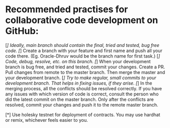 # Recommended practises for collaborative code development on GitHub:

[*] Ideally, main branch should contain the final, tried and tested, bug free code.
[*] Create a branch with your feature and first name and push all your code there. (Eg. Oracle-Dhruv would be the branch name for first task.)
[*] Code, debug, resolve, etc. on this branch.
[*] When your development branch is bug free, and tried and tested, commit your changes. Create a PR. Pull changes from remote to the master branch. Then merge the master and your development branch.
[*] Try to make regular, small commits to your development branch. That helps in fixing issues, if they arise.
[*] In the merging process, all the conflicts should be resolved correctly. If you have any issues with which version of code is correct, consult the person who did the latest commit on the master branch. Only after the conflicts are resolved, commit your changes and push it to the remote master branch.

[*] Use holesky testnet for deployment of contracts. You may use hardhat or remix, whichever feels easier to you.
